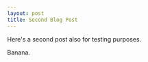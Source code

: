 ```yaml
---
layout: post
title: Second Blog Post
---
```


Here's a second post also for testing purposes.


Banana.